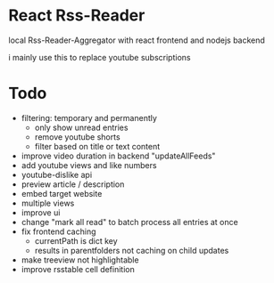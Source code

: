 # React Rss-Reader
local Rss-Reader-Aggregator with react frontend and nodejs backend

i mainly use this to replace youtube subscriptions


# Todo
- filtering: temporary and permanently
    - only show unread entries
    - remove youtube shorts
    - filter based on title or text content
- improve video duration in backend "updateAllFeeds"
- add youtube views and like numbers
- youtube-dislike api
- preview article / description
- embed target website
- multiple views
- improve ui
- change "mark all read" to batch process all entries at once
- fix frontend caching 
    - currentPath is dict key
    - results in parentfolders not caching on child updates
- make treeview not highlightable
- improve rsstable cell definition